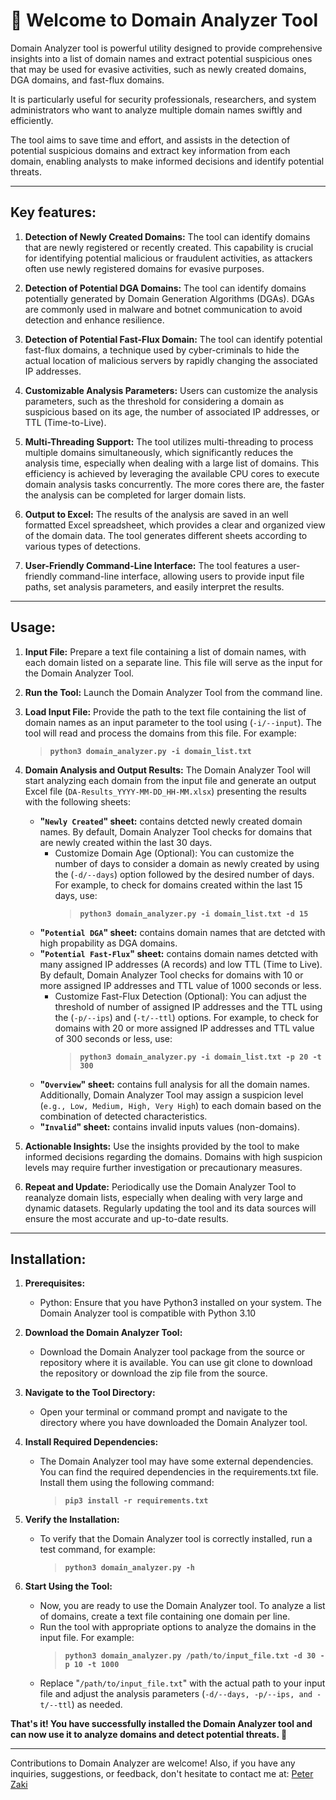 # 👋 Welcome to Domain Analyzer Tool

Domain Analyzer tool is powerful utility designed to provide comprehensive insights into a list of domain names and extract potential suspicious ones that may be used for evasive activities, such as newly created domains, DGA domains, and fast-flux domains.

It is particularly useful for security professionals, researchers, and system administrators who want to analyze multiple domain names swiftly and efficiently.

The tool aims to save time and effort, and assists in the detection of potential suspicious domains and extract key information from each domain, enabling analysts to make informed decisions and identify potential threats.

****
## Key features:

1. **Detection of Newly Created Domains:** The tool can identify domains that are newly registered or recently created. This capability is crucial for identifying potential malicious or fraudulent activities, as attackers often use newly registered domains for evasive purposes.

2. **Detection of Potential DGA Domains:** The tool can identify domains potentially generated by Domain Generation Algorithms (DGAs). DGAs are commonly used in malware and botnet communication to avoid detection and enhance resilience.

3. **Detection of Potential Fast-Flux Domain:** The tool can identify potential fast-flux domains, a technique used by cyber-criminals to hide the actual location of malicious servers by rapidly changing the associated IP addresses.

5. **Customizable Analysis Parameters:** Users can customize the analysis parameters, such as the threshold for considering a domain as suspicious based on its age, the number of associated IP addresses, or TTL (Time-to-Live).

6. **Multi-Threading Support:** The tool utilizes multi-threading to process multiple domains simultaneously, which significantly reduces the analysis time, especially when dealing with a large list of domains. This efficiency is achieved by leveraging the available CPU cores to execute domain analysis tasks concurrently. The more cores there are, the faster the analysis can be completed for larger domain lists.

7. **Output to Excel:** The results of the analysis are saved in an well formatted Excel spreadsheet, which provides a clear and organized view of the domain data. The tool generates different sheets according to various types of detections.

8. **User-Friendly Command-Line Interface:** The tool features a user-friendly command-line interface, allowing users to provide input file paths, set analysis parameters, and easily interpret the results.

****
## Usage:

1. **Input File:** Prepare a text file containing a list of domain names, with each domain listed on a separate line. This file will serve as the input for the Domain Analyzer Tool.

2. **Run the Tool:** Launch the Domain Analyzer Tool from the command line.

3. **Load Input File:** Provide the path to the text file containing the list of domain names as an input parameter to the tool using (`-i/--input`). The tool will read and process the domains from this file. For example:
     > **`python3 domain_analyzer.py -i domain_list.txt`**

5. **Domain Analysis and Output Results:** The Domain Analyzer Tool will start analyzing each domain from the input file and generate an output Excel file (`DA-Results_YYYY-MM-DD_HH-MM.xlsx`) presenting the results with the following sheets:
   * **"`Newly Created`" sheet:** contains detcted newly created domain names. By default, Domain Analyzer Tool checks for domains that are newly created within the last 30 days.
     * Customize Domain Age (Optional): You can customize the number of days to consider a domain as newly created by using the (`-d/--days`) option followed by the desired number of days. For example, to check for domains created within the last 15 days, use:
       > **`python3 domain_analyzer.py -i domain_list.txt -d 15`**
   * **"`Potential DGA`" sheet:** contains domain names that are detcted with high propability as DGA domains.
   * **"`Potential Fast-Flux`" sheet:** contains domain names detcted with many assigned IP addresses (A records) and low TTL (Time to Live). By default, Domain Analyzer Tool checks for domains with 10 or more assigned IP addresses and TTL value of 1000 seconds or less.
     * Customize Fast-Flux Detection (Optional): You can adjust the threshold of number of assigned IP addresses and the TTL using the (`-p/--ips`) and (`-t/--ttl`) options. For example, to check for domains with 20 or more assigned IP addresses and TTL value of 300 seconds or less, use:
       > **`python3 domain_analyzer.py -i domain_list.txt -p 20 -t 300`**
   * **"`Overview`" sheet:** contains full analysis for all the domain names. Additionally, Domain Analyzer Tool may assign a suspicion level (`e.g., Low, Medium, High, Very High`) to each domain based on the combination of detected characteristics.
   * **"`Invalid`" sheet:** contains invalid inputs values (non-domains).

6. **Actionable Insights:** Use the insights provided by the tool to make informed decisions regarding the domains. Domains with high suspicion levels may require further investigation or precautionary measures.

7. **Repeat and Update:** Periodically use the Domain Analyzer Tool to reanalyze domain lists, especially when dealing with very large and dynamic datasets. Regularly updating the tool and its data sources will ensure the most accurate and up-to-date results.

****
## Installation:

1. **Prerequisites:**
   * Python: Ensure that you have Python3 installed on your system. The Domain Analyzer tool is compatible with Python 3.10

2. **Download the Domain Analyzer Tool:**
   * Download the Domain Analyzer tool package from the source or repository where it is available. You can use git clone to download the repository or download the zip file from the source.

3. **Navigate to the Tool Directory:**
   * Open your terminal or command prompt and navigate to the directory where you have downloaded the Domain Analyzer tool.
  
4. **Install Required Dependencies:**
   * The Domain Analyzer tool may have some external dependencies. You can find the required dependencies in the requirements.txt file. Install them using the following command:
     > **`pip3 install -r requirements.txt`**

5. **Verify the Installation:**
   * To verify that the Domain Analyzer tool is correctly installed, run a test command, for example:
     > **`python3 domain_analyzer.py -h`**

6. **Start Using the Tool:**
   * Now, you are ready to use the Domain Analyzer tool. To analyze a list of domains, create a text file containing one domain per line.
   * Run the tool with appropriate options to analyze the domains in the input file. For example:
     > **`python3 domain_analyzer.py /path/to/input_file.txt -d 30 -p 10 -t 1000`**
   * Replace "`/path/to/input_file.txt`" with the actual path to your input file and adjust the analysis parameters (`-d/--days, -p/--ips, and -t/--ttl`) as needed.

**That's it! You have successfully installed the Domain Analyzer tool and can now use it to analyze domains and detect potential threats. 💪**

****

Contributions to Domain Analyzer are welcome!
Also, if you have any inquiries, suggestions, or feedback, don't hesitate to contact me at: [Peter Zaki](linkedin.com/in/peterzaki)



